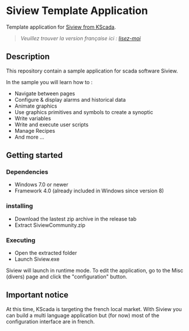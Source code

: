 # Siview Template Application
Template application for [Siview from KScada](https://www.kscada.com/siview.html).

>*Veuillez trouver la version française ici : [lisez-moi](README.FR.md)*

## Description

This repository contain a sample application for scada software Siview.

In the sample you will learn how to :

* Navigate between pages
* Configure & display alarms and historical data
* Animate graphics
* Use graphics primitives and symbols to create a synoptic
* Write variables
* Write and execute user scripts
* Manage Recipes
* And more ...

## Getting started

### Dependencies

* Windows 7.0 or newer
* Framework 4.0 (already included in Windows since version 8)

### installing

* Download the lastest zip archive in the release tab
* Extract SiviewCommunity.zip

### Executing

* Open the extracted folder
* Launch Siview.exe

Siview will launch in runtime mode.
To edit the application, go to the Misc (divers) page and click the "configuration" button.

## Important notice

At this time, KScada is targeting the french local market.
With Siview you can build a multi language application but (for now) most of the configuration interface are in french.


